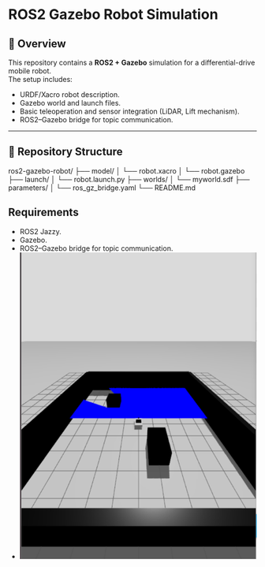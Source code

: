 # ROS2 Gazebo Robot Simulation

## 📝 Overview
This repository contains a **ROS2 + Gazebo** simulation for a differential-drive mobile robot.  
The setup includes:
- URDF/Xacro robot description.
- Gazebo world and launch files.
- Basic teleoperation and sensor integration (LiDAR, Lift mechanism).
- ROS2–Gazebo bridge for topic communication.

---

## 📂 Repository Structure
ros2-gazebo-robot/
├── model/
│   └── robot.xacro
│   └── robot.gazebo
├── launch/
│   └── robot.launch.py
├── worlds/
│   └── myworld.sdf
├── parameters/
│   └── ros_gz_bridge.yaml
└── README.md

## Requirements
- ROS2 Jazzy.
- Gazebo.
- ROS2–Gazebo bridge for topic communication.
- ![Simulation Screenshot](Images/sim_screenshot.png)


